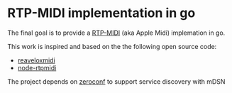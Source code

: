 # RTP-MIDI implementation in go

The final goal is to provide a [RTP-MIDI](https://en.wikipedia.org/wiki/RTP-MIDI) (aka Apple Midi) implemation in go.

This work is inspired and based on the the following open source code:

* [reaveloxmidi](https://github.com/ravelox/pimidi/tree/master/raveloxmidi)
* [node-rtpmidi](https://github.com/jdachtera/node-rtpmidi)

The project depends on [zeroconf](https://github.com/grandcat/zeroconf) to support service discovery with mDSN
